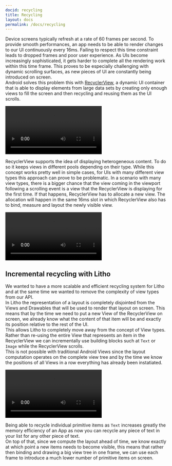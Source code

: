 ```yaml
---
docid: recycling
title: Recycling
layout: docs
permalink: /docs/recycling
---
```


Device screens typically refresh at a rate of 60 frames per second. To provide smooth performances, an app needs to be able to render changes to our UI continuously every 16ms. Failing to respect this time constraint leads to dropped frames and poor user experience.
As UIs become increasingly sophisticated, it gets harder to complete all the rendering work within this time frame. This proves to be especially challenging with dynamic scrolling surfaces, as new pieces of UI are constantly being introduced on screen.   
Android solves this problem this with [RecyclerView](https://developer.android.com/guide/topics/ui/layout/recyclerview.html), a dynamic UI container that is able to display elements from large data sets by creating only enough views to fill the screen and then recycling and reusing them as the UI scrolls.

<video loop autoplay class="video">
  <source type="video/mp4" src="/static/videos/recycler_view.mp4"></source>
  <p>Your browser does not support the video element.</p>
</video>


RecyclerView supports the idea of displaying heterogeneous content. To do so it keeps views in different pools depending on their type.
While this concept works pretty well in simple cases, for UIs with many different view types this approach can prove to be problematic.
In a scenario with many view types, there is a bigger chance that the view coming in the viewport following a scrolling event is a view that the RecyclerView is displaying for the first time.
If that happens, RecyclerView has to allocate a new view. The allocation will happen in the same 16ms slot in which RecyclerView also has to bind, measure and layout the newly visible view.


<video loop autoplay class="video">
  <source type="video/mp4" src="/static/videos/multiple_view_types.mp4"></source>
  <p>Your browser does not support the video element.</p>
</video>


## Incremental recycling with Litho

We wanted to have a more scalable and efficient recycling system for Litho and at the same time we wanted to remove the complexity of view types from our API.  
In Litho the representation of a layout is completely disjointed from the Views and Drawables that will be used to render that layout on screen. This means that by the time we need to put a new View of the RecyclerView on screen, we already know what the content of that item will be and exactly its position relative to the rest of the UI.  
This allows Litho to completely move away from the concept of View types. Rather than re-using the entire View that represents an item in the RecyclerView we can incrementally use building blocks such at `Text` or `Image` while the RecyclerView scrolls.  
This is not possible with traditional Android Views since the layout computation operates on the complete view tree and by the time we know the positions of all Views in a row everything has already been instatiated.

<video loop autoplay class="video">
  <source type="video/mp4" src="/static/videos/incremental_recycling.mp4"></source>
  <p>Your browser does not support the video element.</p>
</video>

Being able to recycle individual primitive items as `Text` increases greatly the memory efficiency of an App as now you can recycle any piece of text in your list for any other piece of text.  
On top of that, since we compute the layout ahead of time, we know exactly at which point a new items needs to become visible, this means that rather then binding and drawing a big view tree in one frame, we can use each frame to introduce a much lower number of primitive items on screen.
